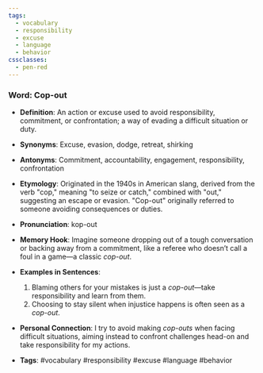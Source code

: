 ```yaml
---
tags:
  - vocabulary
  - responsibility
  - excuse
  - language
  - behavior
cssclasses:
  - pen-red
---
```


### **Word**: Cop-out

- **Definition**: An action or excuse used to avoid responsibility, commitment, or confrontation; a way of evading a difficult situation or duty.

- **Synonyms**: Excuse, evasion, dodge, retreat, shirking

- **Antonyms**: Commitment, accountability, engagement, responsibility, confrontation

- **Etymology**: Originated in the 1940s in American slang, derived from the verb "cop," meaning "to seize or catch," combined with "out," suggesting an escape or evasion. "Cop-out" originally referred to someone avoiding consequences or duties.

- **Pronunciation**: kop-out

- **Memory Hook**: Imagine someone dropping out of a tough conversation or backing away from a commitment, like a referee who doesn’t call a foul in a game—a classic *cop-out*.

- **Examples in Sentences**:
  1. Blaming others for your mistakes is just a *cop-out*—take responsibility and learn from them.
  2. Choosing to stay silent when injustice happens is often seen as a *cop-out*.

- **Personal Connection**: I try to avoid making *cop-outs* when facing difficult situations, aiming instead to confront challenges head-on and take responsibility for my actions.

- **Tags**: #vocabulary #responsibility #excuse #language #behavior